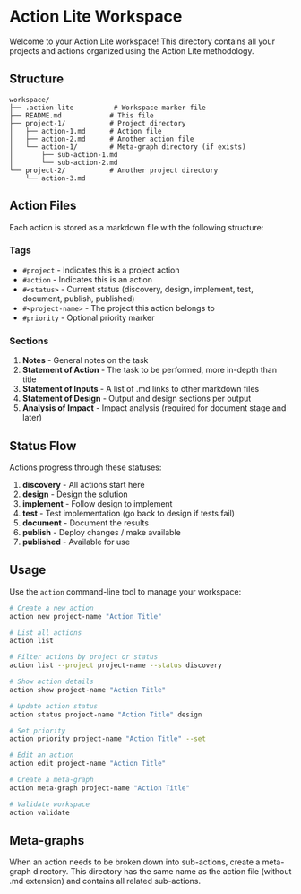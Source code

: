 # Action Lite Workspace

Welcome to your Action Lite workspace! This directory contains all your projects and actions organized using the Action Lite methodology.

## Structure

```
workspace/
├── .action-lite          # Workspace marker file
├── README.md            # This file
├── project-1/           # Project directory
│   ├── action-1.md      # Action file
│   ├── action-2.md      # Another action file
│   └── action-1/        # Meta-graph directory (if exists)
│       ├── sub-action-1.md
│       └── sub-action-2.md
└── project-2/           # Another project directory
    └── action-3.md
```

## Action Files

Each action is stored as a markdown file with the following structure:

### Tags
- `#project` - Indicates this is a project action
- `#action` - Indicates this is an action
- `#<status>` - Current status (discovery, design, implement, test, document, publish, published)
- `#<project-name>` - The project this action belongs to
- `#priority` - Optional priority marker

### Sections
1. **Notes** - General notes on the task
2. **Statement of Action** - The task to be performed, more in-depth than title
3. **Statement of Inputs** - A list of .md links to other markdown files
4. **Statement of Design** - Output and design sections per output
5. **Analysis of Impact** - Impact analysis (required for document stage and later)

## Status Flow

Actions progress through these statuses:

1. **discovery** - All actions start here
2. **design** - Design the solution
3. **implement** - Follow design to implement
4. **test** - Test implementation (go back to design if tests fail)
5. **document** - Document the results
6. **publish** - Deploy changes / make available
7. **published** - Available for use

## Usage

Use the `action` command-line tool to manage your workspace:

```bash
# Create a new action
action new project-name "Action Title"

# List all actions
action list

# Filter actions by project or status
action list --project project-name --status discovery

# Show action details
action show project-name "Action Title"

# Update action status
action status project-name "Action Title" design

# Set priority
action priority project-name "Action Title" --set

# Edit an action
action edit project-name "Action Title"

# Create a meta-graph
action meta-graph project-name "Action Title"

# Validate workspace
action validate
```

## Meta-graphs

When an action needs to be broken down into sub-actions, create a meta-graph directory. This directory has the same name as the action file (without .md extension) and contains all related sub-actions.
